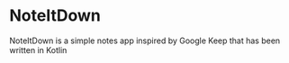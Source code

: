 # NoteItDown
NoteItDown is a simple notes app inspired by Google Keep that has been written in Kotlin
